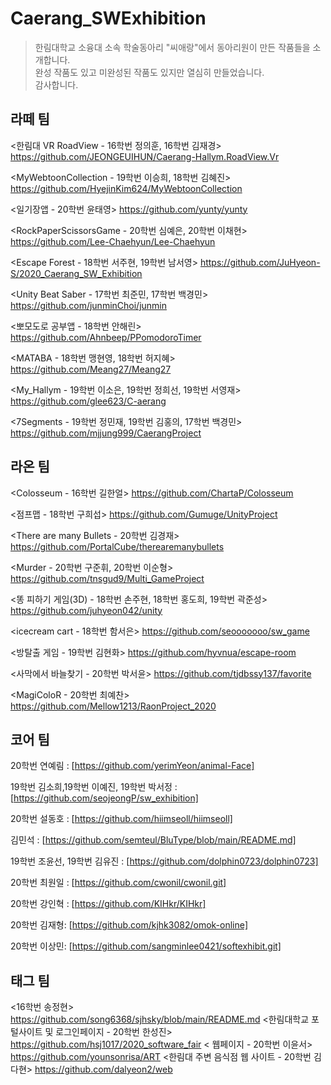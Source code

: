 # Caerang_SWExhibition
> 한림대학교 소융대 소속 학술동아리 "씨애랑"에서 동아리원이 만든 작품들을 소개합니다.</br>
완성 작품도 있고 미완성된 작품도 있지만 열심히 만들었습니다. </br>
감사합니다.

## 라떼 팀
>
<한림대 VR RoadView - 16학번 정의훈, 16학번 김재경> 
https://github.com/JEONGEUIHUN/Caerang-Hallym.RoadView.Vr

<MyWebtoonCollection - 19학번 이승희, 18학번 김혜진>
https://github.com/HyejinKim624/MyWebtoonCollection

<일기장앱 - 20학번 윤태영>
https://github.com/yunty/yunty

<RockPaperScissorsGame - 20학번 심예은, 20학번 이채현>
https://github.com/Lee-Chaehyun/Lee-Chaehyun

<Escape Forest - 18학번 서주현, 19학번 남서영>
https://github.com/JuHyeon-S/2020_Caerang_SW_Exhibition

<Unity Beat Saber - 17학번 최준민, 17학번 백경민>
https://github.com/junminChoi/junmin

<뽀모도로 공부앱 - 18학번 안해린>
https://github.com/Ahnbeep/PPomodoroTimer

<MATABA - 18학번 맹현영, 18학번 허지혜>
https://github.com/Meang27/Meang27

<My_Hallym - 19학번 이소은, 19학번 정희선, 19학번 서영재>
https://github.com/glee623/C-aerang

<7Segments - 19학번 정민재, 19학번 김홍의, 17학번 백경민>
https://github.com/mjjung999/CaerangProject


## 라온 팀
>
<Colosseum - 16학번 길한얼>
https://github.com/ChartaP/Colosseum

<점프맵 - 18학번 구희섭>
https://github.com/Gumuge/UnityProject

<There are many Bullets - 20학번 김경재>
https://github.com/PortalCube/therearemanybullets

<Murder - 20학번 구준휘, 20학번 이순형>
https://github.com/tnsgud9/Multi_GameProject

<똥 피하기 게임(3D) - 18학번 손주현, 18학번 홍도희, 19학번 곽준성>
https://github.com/juhyeon042/unity

<icecream cart - 18학번 함서은>
https://github.com/seooooooo/sw_game

<방탈출 게임 - 19학번 김현화>
https://github.com/hyvnua/escape-room

<사막에서 바늘찾기 - 20학번 박서윤>
https://github.com/tjdbssy137/favorite

<MagiColoR - 20학번 최예찬>
https://github.com/Mellow1213/RaonProject_2020

## 코어 팀
>
20학번 연예림 : [https://github.com/yerimYeon/animal-Face]

19학번 김소희,19학번 이예진, 19학번 박서정 : [https://github.com/seojeongP/sw_exhibition]

20학번 설동호 : [https://github.com/hiimseoll/hiimseoll]

김민석 : [https://github.com/semteul/BluType/blob/main/README.md]

19학번 조윤선, 19학번 김유진 : [https://github.com/dolphin0723/dolphin0723]

20학번 최원일 : [https://github.com/cwonil/cwonil.git]

20학번 강인혁 : [https://github.com/KIHkr/KIHkr]

20학번 김재형: [https://github.com/kjhk3082/omok-online]

20학번 이상민: [https://github.com/sangminlee0421/softexhibit.git]

## 태그 팀
>
<16학번 송정현> https://github.com/song6368/sjhsky/blob/main/README.md
<한림대학교 포털사이트 및 로그인페이지 - 20학번 한성진> https://github.com/hsj1017/2020_software_fair
< 웹페이지 - 20학번 이윤서> https://github.com/younsonrisa/ART
<한림대 주변 음식점 웹 사이트 - 20학번 김다현> https://github.com/dalyeon2/web
